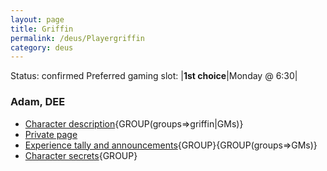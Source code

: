 ```yaml
---
layout: page
title: Griffin
permalink: /deus/Playergriffin
category: deus
---
```

Status: confirmed
Preferred gaming slot:
|__1st choice__|Monday @ 6:30|
### Adam, DEE
* [Character description](CharPublicGriffin){GROUP(groups=&gt;griffin|GMs)}
* [Private page](CharPrivateGriffin)
* [Experience tally and announcements](AnnounceGriffin){GROUP}{GROUP(groups=&gt;GMs)}
* [Character secrets](CharSecretsGriffin){GROUP}

